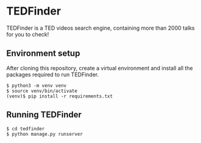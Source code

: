 # TEDFinder

TEDFinder is a TED videos search engine, containing more than 2000 talks for you to check!

## Environment setup

After cloning this repository, create a virtual environment and install all the packages required to run TEDFinder.

```console
$ python3 -m venv venv
$ source venv/bin/activate
(venv)$ pip install -r requirements.txt
```

## Running TEDFinder

```console
$ cd tedfinder
$ python manage.py runserver
```
